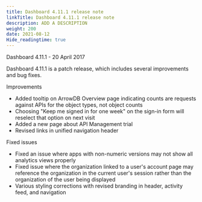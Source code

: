 ```yaml
---
title: Dashboard 4.11.1 release note
linkTitle: Dashboard 4.11.1 release note
description: ADD A DESCRIPTION
weight: 200
date: 2021-08-12
Hide_readingtime: true
---
```


Dashboard 4.11.1 - 20 April 2017

Dashboard 4.11.1 is a patch release, which includes several improvements and bug fixes.

Improvements

* Added tooltip on ArrowDB Overview page indicating counts are requests against APIs for the object types, not object counts
* Choosing "Keep me signed in for one week" on the sign-in form will reselect that option on next visit
* Added a new page about API Management trial
* Revised links in unified navigation header

Fixed issues

* Fixed an issue where apps with non-numeric versions may not show all analytics views properly
* Fixed issue where the organization linked to a user's account page may reference the organization in the current user's session rather than the organization of the user being displayed
* Various styling corrections with revised branding in header, activity feed, and navigation
